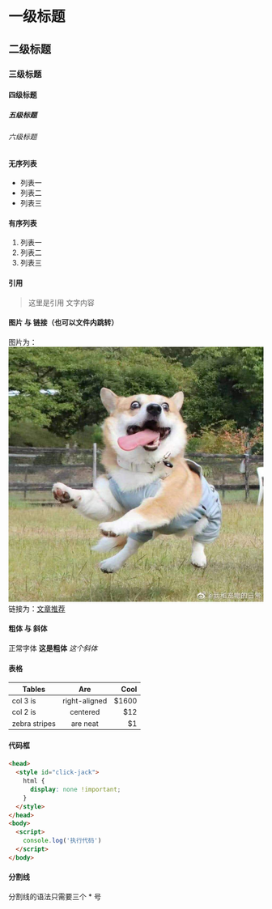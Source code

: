 # 一级标题

## 二级标题

### 三级标题

#### 四级标题

##### 五级标题

###### 六级标题

#### 无序列表

* 列表一 
* 列表二
* 列表三

#### 有序列表

1. 列表一 
2. 列表二
3. 列表三

#### 引用

> 这里是引用
文字内容

#### 图片 与 链接（也可以文件内跳转）

图片为：![图片列子](../img/markdown.jpg)
链接为：[文章推荐](https://www.jianshu.com/p/1e402922ee32)

#### 粗体 与 斜体

正常字体 **这是粗体**  *这个斜体* 

#### 表格

| Tables        | Are           | Cool  |
| ------------- |:-------------:| -----:|
| col 3 is      | right-aligned | $1600 |
| col 2 is      | centered      |   $12 |
| zebra stripes | are neat      |    $1 |

#### 代码框

```html
<head>
  <style id="click-jack">
    html {
      display: none !important;
    }
  </style>
</head>
<body>
  <script>
    console.log('执行代码')
  </script>
</body>
```
#### 分割线
分割线的语法只需要三个 * 号

